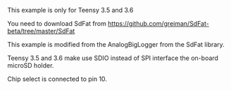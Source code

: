 This example is only for Teensy 3.5 and 3.6

You need to download SdFat from https://github.com/greiman/SdFat-beta/tree/master/SdFat

This example is modified from the AnalogBigLogger from the SdFat library.

Teensy 3.5 and 3.6 make use SDIO instead of SPI interface the on-board microSD holder.

Chip select is connected to pin 10.
